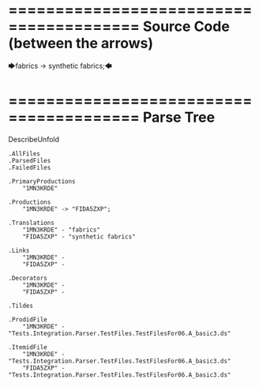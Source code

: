 ========================================
Source Code (between the arrows)
========================================

🡆fabrics -> synthetic fabrics;🡄

========================================
Parse Tree
========================================
DescribeUnfold

    .AllFiles
    .ParsedFiles
    .FailedFiles

    .PrimaryProductions
        "1MN3KRDE" 

    .Productions
        "1MN3KRDE" -> "FIDA5ZXP";

    .Translations
        "1MN3KRDE" - "fabrics"
        "FIDA5ZXP" - "synthetic fabrics"

    .Links
        "1MN3KRDE" - 
        "FIDA5ZXP" - 

    .Decorators
        "1MN3KRDE" - 
        "FIDA5ZXP" - 

    .Tildes

    .ProdidFile
        "1MN3KRDE" - "Tests.Integration.Parser.TestFiles.TestFilesFor06.A_basic3.ds"

    .ItemidFile
        "1MN3KRDE" - "Tests.Integration.Parser.TestFiles.TestFilesFor06.A_basic3.ds"
        "FIDA5ZXP" - "Tests.Integration.Parser.TestFiles.TestFilesFor06.A_basic3.ds"

